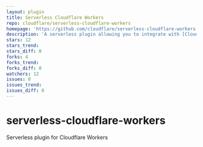 ```yaml
---
layout: plugin
title: Serverless Cloudflare Workers
repo: cloudflare/serverless-cloudflare-workers
homepage: 'https://github.com/cloudflare/serverless-cloudflare-workers'
description: 'A serverless plugin allowing you to integrate with [Cloudflare Workers](https://cloudflareworkers.com/#12a9195720fe4ed660949efdbd9c0219:https://tutorial.cloudflareworkers.com)'
stars: 12
stars_trend: 
stars_diff: 0
forks: 4
forks_trend: 
forks_diff: 0
watchers: 12
issues: 0
issues_trend: 
issues_diff: 0
---
```



# serverless-cloudflare-workers
Serverless plugin for Cloudflare Workers 
